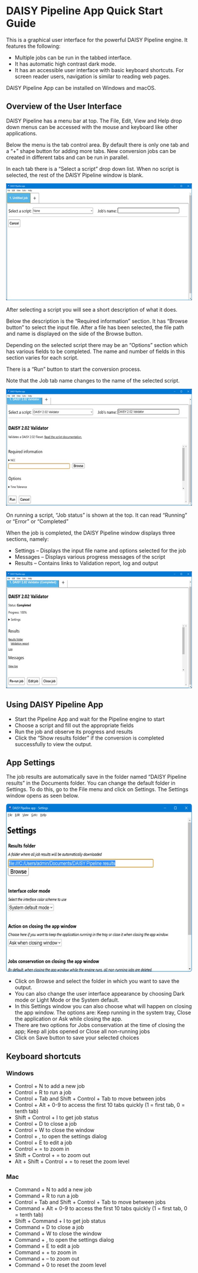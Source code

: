 # DAISY Pipeline App Quick Start Guide

This is a graphical user interface for the powerful DAISY Pipeline
engine. It features the following:

- Multiple jobs can be run in the tabbed interface.
- It has automatic high contrast dark mode.
- It has an accessible user interface with basic keyboard
  shortcuts. For screen reader users, navigation is similar to reading
  web pages.

DAISY Pipeline App can be installed on Windows and macOS.

## Overview of the User Interface

DAISY Pipeline has a menu bar at top. The File, Edit, View and Help
drop down menus can be accessed with the mouse and keyboard like other
applications.

Below the menu is the tab control area. By default there is only one
tab and a “+” shape button for adding more tabs. New conversion jobs
can be created in different tabs and can be run in parallel.

In each tab there is a “Select a script” drop down list. When no
script is selected, the rest of the DAISY Pipeline window is blank.

<img src="images/Picture1.jpg"
     alt="Screenshot of DAISY Pipeline App window. There is one default tab and 'Select a script' list box."
     width="602"
     height="316"/>

After selecting a script you will see a short description of what it
does.

Below the description is the “Required information” section. It has
“Browse button” to select the input file. After a file has been
selected, the file path and name is displayed on the side of the
Browse button.

Depending on the selected script there may be an “Options” section
which has various fields to be completed. The name and number of
fields in this section varies for each script.

There is a “Run” button to start the conversion process.

Note that the Job tab name changes to the name of the selected script.

<img src="images/Picture2.jpg"
     alt="DAISY Pipeline window with a script selected. The Required information and Options section are in view"
     width="602"
     height="316">

On running a script, “Job status” is shown at the top. It can read
“Running” or “Error” or “Completed”

When the job is completed, the DAISY Pipeline window displays three
sections, namely:

- Settings – Displays the input file name and options selected for the
  job
- Messages – Displays various progress messages of the script
- Results – Contains links to Validation report, log and output

<img src="images/Picture3.jpg"
     alt="The DAISY Pipeline App window displaying status, settings, results and messages on completion of a job."
     width="602"
     height="316">

## Using DAISY Pipeline App

- Start the Pipeline App and wait for the Pipeline engine to start
- Choose a script and fill out the appropriate fields
- Run the job and observe its progress and results
- Click the “Show results folder” if the conversion is completed
  successfully to view the output.

## App Settings

The job results are automatically save in the folder named “DAISY
Pipeline results” in the Documents folder. You can change the default
folder in Settings. To do this, go to the File menu and click on
Settings. The Settings window opens as seen below.

<img src="images/Picture4.jpg"
     alt="The DAISY Pipeline App window displaying the Settings window"
     width="602"
     height="454">

- Click on Browse and select the folder in which you want to save the
  output.
- You can also change the user interface appearance by choosing Dark
  mode or Light Mode or the System default.
- In this Settings window you can also choose what will happen on
  closing the app window. The options are: Keep running in the system
  tray, Close the application or Ask while closing the app.
- There are two options for Jobs conservation at the time of closing
  the app; Keep all jobs opened or Close all non-running jobs
- Click on Save button to save your selected choices

## Keyboard shortcuts

### Windows

- Control + N to add a new job
- Control + R to run a job
- Control + Tab and Shift + Control + Tab to move between jobs
- Control + Alt + 0-9 to access the first 10 tabs quickly (1 = first tab, 0 = tenth tab)
- Shift + Control + I to get job status
- Control + D to close a job
- Control + W to close the window
- Control + , to open the settings dialog
- Control + E to edit a job
- Control + = to zoom in
- Shift + Control + = to zoom out
- Alt + Shift + Control + = to reset the zoom level

### Mac

- Command + N to add a new job
- Command + R to run a job
- Control + Tab and Shift + Control + Tab to move between jobs
- Command + Alt + 0-9 to access the first 10 tabs quickly (1 = first tab, 0 = tenth tab)
- Shift + Command + I to get job status
- Command + D to close a job
- Command + W to close the window
- Command + , to open the settings dialog
- Command + E to edit a job
- Command + + to zoom in
- Command + – to zoom out
- Command + 0 to reset the zoom level